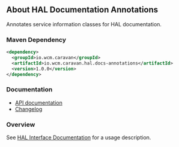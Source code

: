 ## About HAL Documentation Annotations

Annotates service information classes for HAL documentation.


### Maven Dependency

```xml
<dependency>
  <groupId>io.wcm.caravan</groupId>
  <artifactId>io.wcm.caravan.hal.docs-annotations</artifactId>
  <version>1.0.0</version>
</dependency>
```

### Documentation

* [API documentation][apidocs]
* [Changelog][changelog]


### Overview

See [HAL Interface Documentation][hal-docs] for a usage description.


[apidocs]: apidocs/
[changelog]: changes-report.html
[hal-docs]: http://caravan.wcm.io/hal/docs/
